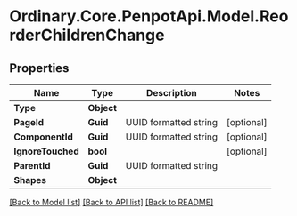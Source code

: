 # Ordinary.Core.PenpotApi.Model.ReorderChildrenChange

## Properties

Name | Type | Description | Notes
------------ | ------------- | ------------- | -------------
**Type** | **Object** |  | 
**PageId** | **Guid** | UUID formatted string | [optional] 
**ComponentId** | **Guid** | UUID formatted string | [optional] 
**IgnoreTouched** | **bool** |  | [optional] 
**ParentId** | **Guid** | UUID formatted string | 
**Shapes** | **Object** |  | 

[[Back to Model list]](../README.md#documentation-for-models) [[Back to API list]](../README.md#documentation-for-api-endpoints) [[Back to README]](../README.md)

